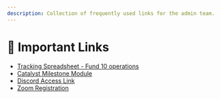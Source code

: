 ```yaml
---
description: Collection of frequently used links for the admin team.
---
```


# 🔗 Important Links

* [Tracking Spreadsheet - Fund 10 operations](https://docs.google.com/spreadsheets/d/1C98gaRhgkghrAsYugu-O7f40Ng1Z1TerIC8ycBGE\_wo/edit?usp=sharing)
* [Catalyst Milestone Module](https://milestones.projectcatalyst.io/projects/1000082/milestones)
* [Discord Access Link](https://discord.gg/nSnPMNwxrJ)&#x20;
* [Zoom Registration](https://us06web.zoom.us/meeting/register/tZ0vcOmvrTgrHdCNi3AMKn-bnSroZV50eDCE)
